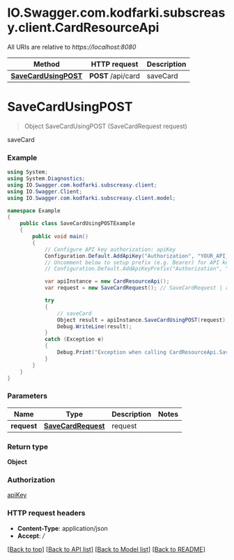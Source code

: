 # IO.Swagger.com.kodfarki.subscreasy.client.CardResourceApi

All URIs are relative to *https://localhost:8080*

Method | HTTP request | Description
------------- | ------------- | -------------
[**SaveCardUsingPOST**](CardResourceApi.md#savecardusingpost) | **POST** /api/card | saveCard


<a name="savecardusingpost"></a>
# **SaveCardUsingPOST**
> Object SaveCardUsingPOST (SaveCardRequest request)

saveCard

### Example
```csharp
using System;
using System.Diagnostics;
using IO.Swagger.com.kodfarki.subscreasy.client;
using IO.Swagger.Client;
using IO.Swagger.com.kodfarki.subscreasy.client.model;

namespace Example
{
    public class SaveCardUsingPOSTExample
    {
        public void main()
        {
            // Configure API key authorization: apiKey
            Configuration.Default.AddApiKey("Authorization", "YOUR_API_KEY");
            // Uncomment below to setup prefix (e.g. Bearer) for API key, if needed
            // Configuration.Default.AddApiKeyPrefix("Authorization", "Bearer");

            var apiInstance = new CardResourceApi();
            var request = new SaveCardRequest(); // SaveCardRequest | request

            try
            {
                // saveCard
                Object result = apiInstance.SaveCardUsingPOST(request);
                Debug.WriteLine(result);
            }
            catch (Exception e)
            {
                Debug.Print("Exception when calling CardResourceApi.SaveCardUsingPOST: " + e.Message );
            }
        }
    }
}
```

### Parameters

Name | Type | Description  | Notes
------------- | ------------- | ------------- | -------------
 **request** | [**SaveCardRequest**](SaveCardRequest.md)| request | 

### Return type

**Object**

### Authorization

[apiKey](../README.md#apiKey)

### HTTP request headers

 - **Content-Type**: application/json
 - **Accept**: */*

[[Back to top]](#) [[Back to API list]](../README.md#documentation-for-api-endpoints) [[Back to Model list]](../README.md#documentation-for-models) [[Back to README]](../README.md)

